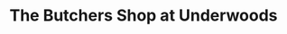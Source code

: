 ---
title: "The Butchers Shop at Underwoods"
url: /dronfield/the-butchers-shop-at-underwoods/
shop: butcher
---